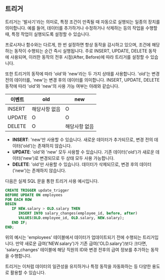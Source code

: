 ## 트리거

트리거는 '발사기'라는 의미로, 특정 조건이 만족될 때 자동으로 실행되는 일종의 장치를 의미합니다. 예를 들어, 데이터를 추가하거나 수정하거나 삭제하는 등의 작업을 수행할 때, 특정 작업이 실행되도록 설정할 수 있습니다.

프로시저나 함수와는 다르게, 한 번 설정하면 항상 동작을 감시하고 있으며, 조건에 해당하는 동작이 수행되는 순간 즉시 실행됩니다. 주로 INSERT, UPDATE, DELETE 동작에 사용되며, 이러한 동작의 전후 시점(After, Before)에 따라 트리거를 설정할 수 있습니다.

또한 트리거의 동작에 따라 'old'와 'new'라는 두 가지 상태를 사용합니다. 'old'는 변경 전의 데이터를, 'new'는 변경 후의 데이터를 의미합니다. INSERT, UPDATE, DELETE 동작에 따라 'old'와 'new'의 사용 가능 여부는 아래와 같습니다.

| 이벤트 | old | new |
| --- | --- | --- |
| INSERT | 해당사항 없음 | O |
| UPDATE | O | O |
| DELETE | O | 해당사항 없음 |

- **INSERT**: 'new'만 사용할 수 있습니다. 새로운 데이터가 추가되므로, 변경 전의 데이터('old')는 존재하지 않습니다.
- **UPDATE**: 'old'와 'new' 모두 사용할 수 있습니다. 기존 데이터('old')가 새로운 데이터('new')로 변경되므로 두 상태 모두 사용 가능합니다.
- **DELETE**: 'old'만 사용할 수 있습니다. 데이터가 삭제되므로, 변경 후의 데이터('new')는 존재하지 않습니다.

다음은 실제 SQL 문을 통한 트리거 사용 예시입니다.

```sql
CREATE TRIGGER update_trigger 
BEFORE UPDATE ON employees 
FOR EACH ROW 
BEGIN 
   IF NEW.salary > OLD.salary THEN 
      INSERT INTO salary_changes(employee_id, before, after) 
      VALUES(OLD.employee_id, OLD.salary, NEW.salary); 
   END IF; 
END;
```

위의 예시는 'employees' 테이블에서 데이터가 업데이트되기 전에 수행되는 트리거입니다. 만약 새로운 급여('NEW.salary')가 기존 급여('OLD.salary')보다 크다면, 'salary_changes' 테이블에 해당 직원의 ID와 변경 전후의 급여 정보를 추가하는 동작을 수행합니다.

트리거는 이처럼 데이터의 일관성을 유지하거나 특정 동작을 자동화하는 등 다양한 용도로 활용할 수 있습니다.
